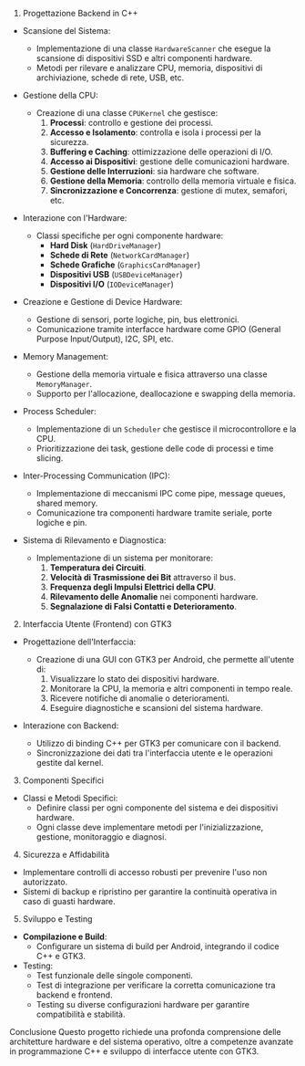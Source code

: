 
 1. Progettazione Backend in C++
   - Scansione del Sistema:
     - Implementazione di una classe `HardwareScanner` che esegue la scansione di dispositivi SSD e altri componenti hardware.
     - Metodi per rilevare e analizzare CPU, memoria, dispositivi di archiviazione, schede di rete, USB, etc.
   
   - Gestione della CPU:
     - Creazione di una classe `CPUKernel` che gestisce:
       1. **Processi**: controllo e gestione dei processi.
       2. **Accesso e Isolamento**: controlla e isola i processi per la sicurezza.
       3. **Buffering e Caching**: ottimizzazione delle operazioni di I/O.
       4. **Accesso ai Dispositivi**: gestione delle comunicazioni hardware.
       5. **Gestione delle Interruzioni**: sia hardware che software.
       6. **Gestione della Memoria**: controllo della memoria virtuale e fisica.
       7. **Sincronizzazione e Concorrenza**: gestione di mutex, semafori, etc.

   - Interazione con l'Hardware:
     - Classi specifiche per ogni componente hardware:
       - **Hard Disk** (`HardDriveManager`)
       - **Schede di Rete** (`NetworkCardManager`)
       - **Schede Grafiche** (`GraphicsCardManager`)
       - **Dispositivi USB** (`USBDeviceManager`)
       - **Dispositivi I/O** (`IODeviceManager`)

   - Creazione e Gestione di Device Hardware:
     - Gestione di sensori, porte logiche, pin, bus elettronici.
     - Comunicazione tramite interfacce hardware come GPIO (General Purpose Input/Output), I2C, SPI, etc.

   - Memory Management:
     - Gestione della memoria virtuale e fisica attraverso una classe `MemoryManager`.
     - Supporto per l'allocazione, deallocazione e swapping della memoria.

   - Process Scheduler:
     - Implementazione di un `Scheduler` che gestisce il microcontrollore e la CPU.
     - Prioritizzazione dei task, gestione delle code di processi e time slicing.

   - Inter-Processing Communication (IPC):
     - Implementazione di meccanismi IPC come pipe, message queues, shared memory.
     - Comunicazione tra componenti hardware tramite seriale, porte logiche e pin.

   - Sistema di Rilevamento e Diagnostica:
     - Implementazione di un sistema per monitorare:
       1. **Temperatura dei Circuiti**.
       2. **Velocità di Trasmissione dei Bit** attraverso il bus.
       3. **Frequenza degli Impulsi Elettrici della CPU**.
       4. **Rilevamento delle Anomalie** nei componenti hardware.
       5. **Segnalazione di Falsi Contatti e Deterioramento**.

 2. Interfaccia Utente (Frontend) con GTK3
   - Progettazione dell'Interfaccia:
     - Creazione di una GUI con GTK3 per Android, che permette all'utente di:
       1. Visualizzare lo stato dei dispositivi hardware.
       2. Monitorare la CPU, la memoria e altri componenti in tempo reale.
       3. Ricevere notifiche di anomalie o deterioramenti.
       4. Eseguire diagnostiche e scansioni del sistema hardware.

   - Interazione con Backend:
     - Utilizzo di binding C++ per GTK3 per comunicare con il backend.
     - Sincronizzazione dei dati tra l'interfaccia utente e le operazioni gestite dal kernel.

 3. Componenti Specifici
   - Classi e Metodi Specifici:
     - Definire classi per ogni componente del sistema e dei dispositivi hardware.
     - Ogni classe deve implementare metodi per l'inizializzazione, gestione, monitoraggio e diagnosi.

 4. Sicurezza e Affidabilità
   - Implementare controlli di accesso robusti per prevenire l'uso non autorizzato.
   - Sistemi di backup e ripristino per garantire la continuità operativa in caso di guasti hardware.

 5. Sviluppo e Testing
   - **Compilazione e Build**:
     - Configurare un sistema di build per Android, integrando il codice C++ e GTK3.
   - Testing:
     - Test funzionale delle singole componenti.
     - Test di integrazione per verificare la corretta comunicazione tra backend e frontend.
     - Testing su diverse configurazioni hardware per garantire compatibilità e stabilità.

 Conclusione
Questo progetto richiede una profonda comprensione delle architetture hardware e del sistema operativo, oltre a competenze avanzate in programmazione C++ e sviluppo di interfacce utente con GTK3. 
